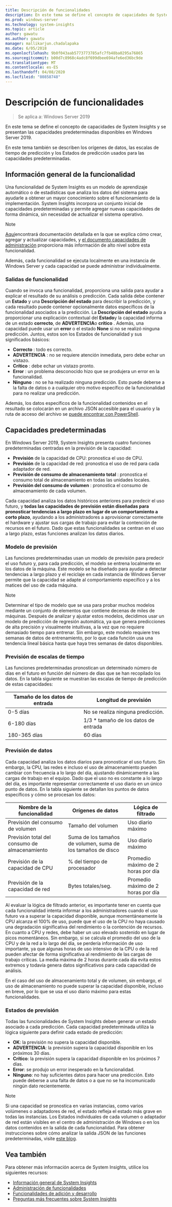 ```yaml
---
title: Descripción de funcionalidades
description: En este tema se define el concepto de capacidades de System Insights y se presentan las capacidades predeterminadas disponibles en Windows Server 2019.
ms.prod: windows-server
ms.technology: system-insights
ms.topic: article
author: gawatu
ms.author: gawatu
manager: mallikarjun.chadalapaka
ms.date: 6/05/2018
ms.openlocfilehash: 9b0f043aab5773773785afc7fb48ba0295a76865
ms.sourcegitcommit: b00d7c8968c4adc8f699dbee694afe6ed36bc9de
ms.translationtype: MT
ms.contentlocale: es-ES
ms.lasthandoff: 04/08/2020
ms.locfileid: "80858748"
---
```

# <a name="understanding-capabilities"></a>Descripción de funcionalidades

>Se aplica a: Windows Server 2019

En este tema se define el concepto de capacidades de System Insights y se presentan las capacidades predeterminadas disponibles en Windows Server 2019. 

En este tema también se describen los orígenes de datos, las escalas de tiempo de predicción y los Estados de predicción usados para las capacidades predeterminadas. 

## <a name="capability-overview"></a>Información general de la funcionalidad
Una funcionalidad de System Insights es un modelo de aprendizaje automático o de estadísticas que analiza los datos del sistema para ayudarle a obtener un mayor conocimiento sobre el funcionamiento de la implementación. System Insights incorpora un conjunto inicial de capacidades predeterminadas y permite agregar nuevas capacidades de forma dinámica, sin necesidad de actualizar el sistema operativo. 

>[!NOTE]
>[Aquí](adding-and-developing-capabilities.md)encontrará documentación detallada en la que se explica cómo crear, agregar y actualizar capacidades, y [el documento capacidades de administración](managing-capabilities.md) proporciona más información de alto nivel sobre esta funcionalidad.

Además, cada funcionalidad se ejecuta localmente en una instancia de Windows Server y cada capacidad se puede administrar individualmente.

### <a name="capability-outputs"></a>Salidas de funcionalidad
Cuando se invoca una funcionalidad, proporciona una salida para ayudar a explicar el resultado de su análisis o predicción. Cada salida debe contener un **Estado** y una **Descripción del estado** para describir la predicción, y cada resultado puede contener opcionalmente datos específicos de la funcionalidad asociados a la predicción. La **Descripción del estado** ayuda a proporcionar una explicación contextual del **Estado**y la capacidad informa de un estado **correcto**, de **ADVERTENCIA**o **crítico** . Además, una capacidad puede usar un **error** o el estado **None** si no se realizó ninguna predicción. Juntos, estos son los Estados de funcionalidad y sus significados básicos: 

- **Correcto** : todo es correcto.
- **ADVERTENCIA** : no se requiere atención inmediata, pero debe echar un vistazo. 
- **Crítico** : debe echar un vistazo pronto. 
- **Error** : un problema desconocido hizo que se produjera un error en la funcionalidad. 
- **Ninguno** : no se ha realizado ninguna predicción. Esto puede deberse a la falta de datos o a cualquier otro motivo específico de la funcionalidad para no realizar una predicción. 

Además, los datos específicos de la funcionalidad contenidos en el resultado se colocarán en un archivo JSON accesible para el usuario y la ruta de acceso del archivo se [puede encontrar con PowerShell](https://docs.microsoft.com/windows-server/manage/system-insights/managing-capabilities#retrieving-capability-results). 

## <a name="default-capabilities"></a>Capacidades predeterminadas
En Windows Server 2019, System Insights presenta cuatro funciones predeterminadas centradas en la previsión de la capacidad:

- **Previsión** de la capacidad de CPU: pronostica el uso de CPU. 
- **Previsión** de la capacidad de red: pronostica el uso de red para cada adaptador de red. 
- **Previsión de consumo de almacenamiento total** : pronostica el consumo total de almacenamiento en todas las unidades locales. 
- **Previsión del consumo de volumen** : pronostica el consumo de almacenamiento de cada volumen.

Cada capacidad analiza los datos históricos anteriores para predecir el uso futuro, y **todas las capacidades de previsión están diseñadas para pronosticar tendencias a largo plazo en lugar de un comportamiento a corto plazo**, ayudando a los administradores a aprovisionar correctamente el hardware y ajustar sus cargas de trabajo para evitar la contención de recursos en el futuro. Dado que estas funcionalidades se centran en el uso a largo plazo, estas funciones analizan los datos diarios. 

### <a name="forecasting-model"></a>Modelo de previsión
Las funciones predeterminadas usan un modelo de previsión para predecir el uso futuro y, para cada predicción, el modelo se entrena localmente en los datos de la máquina. Este modelo se ha diseñado para ayudar a detectar tendencias a largo plazo y el reciclaje en cada instancia de Windows Server permite que la capacidad se adapte al comportamiento específico y a los matices del uso de cada máquina.

>[!NOTE]
>Determinar el tipo de modelo que se usa para probar muchos modelos mediante un conjunto de elementos que contiene decenas de miles de máquinas. Después de analizar y ajustar estos modelos, decidimos usar un modelo de predicción de regresión automática, ya que genera predicciones de alta precisión y visualmente intuitivas, a la vez que no requiere demasiado tiempo para entrenar. Sin embargo, este modelo requiere tres semanas de datos de entrenamiento, por lo que cada función usa una tendencia lineal básica hasta que haya tres semanas de datos disponibles.

### <a name="forecasting-timelines"></a>Previsión de escalas de tiempo
Las funciones predeterminadas pronostican un determinado número de días en el futuro en función del número de días que se han recopilado los datos. En la tabla siguiente se muestran las escalas de tiempo de predicción de estas capacidades:

| Tamaño de los datos de entrada | Longitud de previsión |
| --------------- | --------------- |
| 0-5 días | No se realiza ninguna predicción. |
| 6-180 días | 1/3 * tamaño de los datos de entrada |
| 180-365 días | 60 días | 

### <a name="forecasting-data"></a>Previsión de datos
Cada capacidad analiza los datos diarios para pronosticar el uso futuro. Sin embargo, la CPU, las redes e incluso el uso de almacenamiento pueden cambiar con frecuencia a lo largo del día, ajustando dinámicamente a las cargas de trabajo en el equipo. Dado que el uso no es constante a lo largo del día, es importante representar correctamente el uso diario en un único punto de datos. En la tabla siguiente se detallan los puntos de datos específicos y cómo se procesan los datos:


| Nombre de la funcionalidad | Orígenes de datos | Lógica de filtrado |
| --------------- | -------------- | ---------------- |
 Previsión del consumo de volumen          | Tamaño del volumen                    | Uso diario máximo              
 Previsión total del consumo de almacenamiento   | Suma de los tamaños de volumen, suma de los tamaños de disco              | Uso diario máximo             
 Previsión de la capacidad de CPU                | % del tiempo de procesador  | Promedio máximo de 2 horas por día   
 Previsión de la capacidad de red         | Bytes totales/seg.         | Promedio máximo de 2 horas por día  

Al evaluar la lógica de filtrado anterior, es importante tener en cuenta que cada funcionalidad intenta informar a los administradores cuando el uso futuro va a superar la capacidad disponible, aunque momentáneamente la CPU alcanza el 100% de uso, puede que el uso de la CPU no haya causado una degradación significativa del rendimiento o la contención de recursos. En cuanto a CPU y redes, debe haber un uso elevado sostenido en lugar de picos momentáneos. Sin embargo, si se calcula el promedio del uso de la CPU y de la red a lo largo del día, se perdería información de uso importante, ya que algunas horas de uso intensivo de la CPU o de la red pueden afectar de forma significativa al rendimiento de las cargas de trabajo críticas. La media máxima de 2 horas durante cada día evita estos extremos y todavía genera datos significativos para cada capacidad de análisis.

En el caso del uso de almacenamiento total y de volumen, sin embargo, el uso de almacenamiento no puede superar la capacidad disponible, incluso en breve, por lo que se usa el uso diario máximo para estas funcionalidades. 

### <a name="forecasting-statuses"></a>Estados de previsión
Todas las funcionalidades de System Insights deben generar un estado asociado a cada predicción. Cada capacidad predeterminada utiliza la lógica siguiente para definir cada estado de predicción:
- **OK**: la previsión no supera la capacidad disponible.
- **ADVERTENCIA**: la previsión supera la capacidad disponible en los próximos 30 días. 
- **Crítico**: la previsión supera la capacidad disponible en los próximos 7 días. 
- **Error**: se produjo un error inesperado en la funcionalidad. 
- **Ninguno**: no hay suficientes datos para hacer una predicción. Esto puede deberse a una falta de datos o a que no se ha incomunicado ningún dato recientemente.

>[!NOTE]
>Si una capacidad se pronostica en varias instancias, como varios volúmenes o adaptadores de red, el estado refleja el estado más grave en todas las instancias. Los Estados individuales de cada volumen o adaptador de red están visibles en el centro de administración de Windows o en los datos contenidos en la salida de cada funcionalidad. Para obtener instrucciones sobre cómo analizar la salida JSON de las funciones predeterminadas, visite [este blog](https://aka.ms/systeminsights-mitigationscripts). 


## <a name="see-also"></a>Vea también
Para obtener más información acerca de System Insights, utilice los siguientes recursos:

- [Información general de System Insights](overview.md)
- [Administración de funcionalidades](managing-capabilities.md)
- [Funcionalidades de adición y desarrollo](adding-and-developing-capabilities.md)
- [Preguntas más frecuentes sobre System Insights](faq.md)

